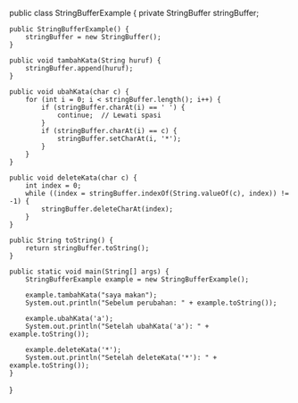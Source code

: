 public class StringBufferExample {
    private StringBuffer stringBuffer;

    public StringBufferExample() {
        stringBuffer = new StringBuffer();
    }

    public void tambahKata(String huruf) {
        stringBuffer.append(huruf);
    }

    public void ubahKata(char c) {
        for (int i = 0; i < stringBuffer.length(); i++) {
            if (stringBuffer.charAt(i) == ' ') {
                continue;  // Lewati spasi
            }
            if (stringBuffer.charAt(i) == c) {
                stringBuffer.setCharAt(i, '*');
            }
        }
    }

    public void deleteKata(char c) {
        int index = 0;
        while ((index = stringBuffer.indexOf(String.valueOf(c), index)) != -1) {
            stringBuffer.deleteCharAt(index);
        }
    }

    public String toString() {
        return stringBuffer.toString();
    }

    public static void main(String[] args) {
        StringBufferExample example = new StringBufferExample();

        example.tambahKata("saya makan");
        System.out.println("Sebelum perubahan: " + example.toString());

        example.ubahKata('a');
        System.out.println("Setelah ubahKata('a'): " + example.toString());

        example.deleteKata('*');
        System.out.println("Setelah deleteKata('*'): " + example.toString());
    }
}
